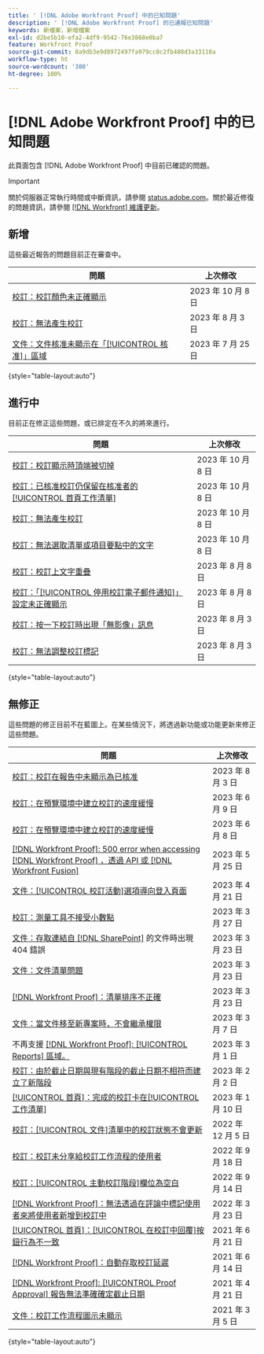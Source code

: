 ```yaml
---
title: ' [!DNL Adobe Workfront Proof] 中的已知問題'
description: ' [!DNL Adobe Workfront Proof] 的已通報已知問題'
keywords: 新檔案，新增檔案
exl-id: d2be5b10-efa2-4df9-9542-76e3868e0ba7
feature: Workfront Proof
source-git-commit: 8a9db3e9d8972497fa979cc8c2fb488d3a33118a
workflow-type: ht
source-wordcount: '380'
ht-degree: 100%

---
```


# [!DNL Adobe Workfront Proof] 中的已知問題

此頁面包含 [!DNL Adobe Workfront Proof] 中目前已確認的問題。

>[!IMPORTANT]
>
>關於伺服器正常執行時間或中斷資訊，請參閱 [status.adobe.com](https://status.adobe.com)。關於最近修復的問題資訊，請參閱 [[!DNL Workfront] 維護更新](../maintenance/current-updates.md)。

## 新增

這些最近報告的問題目前正在審查中。

| **問題** | **上次修改** |
| -----------------------------------------------------------------| ----------------- |
| [校訂：校訂顏色未正確顯示](known-issues-workfront/wf-proof-inaccurate-colors.md) | 2023 年 10 月 8 日 |
| [校訂：無法產生校訂](known-issues-workfront/wf-proofs-fail-to-generate.md) | 2023 年 8 月 3 日 |
| [文件：文件核准未顯示在「[!UICONTROL 核准]」區域](known-issues-workfront/wf-documents-approvals-not-on-tab.md) | 2023 年 7 月 25 日 |

{style="table-layout:auto"}

## 進行中

目前正在修正這些問題，或已排定在不久的將來進行。

| **問題** | **上次修改** |
| -----------------------------------------------------------------| ----------------- |
| [校訂：校訂顯示時頂端被切掉](known-issues-workfront/wf-proofs-proof-displays-with-top-cut-off.md) | 2023 年 10 月 8 日 |
| [校訂：已核准校訂仍保留在核准者的[!UICONTROL 首頁工作清單]](known-issues-workfront/wf-proofs-proofs-stuck-in-worklist-august.md) | 2023 年 10 月 8 日 |
| [校訂：無法產生校訂](known-issues-workfront/wf-proofs-fail-to-generate.md) | 2023 年 10 月 8 日 |
| [校訂：無法選取清單或項目要點中的文字](known-issues-workfront/wf-proofs-cannot-select-text-in-lists.md) | 2023 年 10 月 8 日 |
| [校訂：校訂上文字重疊](known-issues-workfront/wf-proofs-overlapping-text.md) | 2023 年 8 月 8 日 |
| [校訂：「[!UICONTROL 停用校訂電子郵件通知]」設定未正確顯示](known-issues-workfront/wf-proofs-disable-email-inaccurate.md) | 2023 年 8 月 8 日 |
| [校訂：按一下校訂時出現「無影像」訊息](known-issues-workfront/wf-proofs-no-image-on-comment.md) | 2023 年 8 月 3 日 |
| [校訂：無法調整校訂標記](known-issues-workfront/wf-proof-markup-tools-not-working.md) | 2023 年 8 月 3 日 |

{style="table-layout:auto"}

## 無修正

這些問題的修正目前不在藍圖上。在某些情況下，將透過新功能或功能更新來修正這些問題。

| **問題** | **上次修改** |
| -----------------------------------------------------------------| ----------------- |
| [校訂：校訂在報告中未顯示為已核准](known-issues-workfront/wf-proofs-not-showing-approved-in-report.md) | 2023 年 8 月 3 日 |
| [校訂：在預覽環境中建立校訂的速度緩慢](known-issues-workfront-proof/proof-dependency-rules-multichoice.md) | 2023 年 6 月 9 日 |
| [校訂：在預覽環境中建立校訂的速度緩慢](known-issues-workfront/wf-proofs-in-preview-created-slowly.md) | 2023 年 6 月 8 日 |
| [[!DNL Workfront Proof]: 500 error when accessing [!DNL Workfront Proof] ，透過 API 或  [!DNL Workfront Fusion]](known-issues-workfront-proof/proof-500-error-getallproofs.md) | 2023 年 5 月 25 日 |
| [文件：[!UICONTROL 校訂活動]選項導向登入頁面](known-issues-workfront/wf-documents-taken-to-login-screen.md) | 2023 年 4 月 21 日 |
| [校訂：測量工具不接受小數點](known-issues-workfront/wf-proofs-measure-not-not-accepting-decimals.md) | 2023 年 3 月 27 日 |
| [文件：存取連結自  [!DNL SharePoint]](known-issues-workfront/wf-documents-404-when-accessing-document-in-sharepoint.md) 的文件時出現 404 錯誤 | 2023 年 3 月 23 日 |
| [文件：文件清單問題](known-issues-workfront/wf-documents-list-missing-elements.md) | 2023 年 3 月 23 日 |
| [[!DNL Workfront Proof]：清單排序不正確](known-issues-workfront-proof/proof-lists-not-sorted-correctly.md) | 2023 年 3 月 23 日 |
| [文件：當文件移至新專案時，不會繼承權限](known-issues-workfront/wf-documents-permissions-not-interited-when-moved.md) | 2023 年 3 月 7 日 |
| 不再支援 [[!DNL Workfront Proof]: [!UICONTROL Reports] 區域。](known-issues-workfront-proof/proof-reports-analytics-not-working.md) | 2023 年 3 月 1 日 |
| [校訂：由於截止日期與現有階段的截止日期不相符而建立了新階段](known-issues-workfront-proof/proof-new-stage-created.md) | 2023 年 2 月 2 日 |
| [[!UICONTROL 首頁]：完成的校訂卡在[!UICONTROL 工作清單]](known-issues-workfront-proof/completed-proofs-stuck-in-the-work-list.md) | 2023 年 1 月 10 日 |
| [校訂：[!UICONTROL 文件]清單中的校訂狀態不會更新](known-issues-workfront/wf-documents-status-not-updating-in-document-list.md) | 2022 年 12 月 5 日 |
| [校訂：校訂未分享給校訂工作流程的使用者](known-issues-workfront-proof/proof-user-in-stage-does-not-get-access.md) | 2022 年 9 月 18 日 |
| [校訂：[!UICONTROL 主動校訂階段]欄位為空白](known-issues-workfront/wf-documents-stages-do-not-populate-on-proof.md) | 2022 年 9 月 14 日 |
| [[!DNL Workfront Proof]：無法透過在評論中標記使用者來將使用者新增到校訂中](known-issues-workfront-proof/cannot-add-user-to-proof.md) | 2022 年 3 月 23 日 |
| [[!UICONTROL 首頁]：[!UICONTROL 在校訂中回覆]按鈕行為不一致](known-issues-workfront-proof/reply-in-proof-button-behavior-is-inconsistent.md) | 2021 年 6 月 21 日 |
| [[!DNL Workfront Proof]：自動存取校訂延遲](known-issues-workfront-proof/automatic-access-to-proofs-are-delayed.md) | 2021 年 6 月 14 日 |
| [[!DNL Workfront Proof]: [!UICONTROL Proof Approval] 報告無法準確確定截止日期](known-issues-workfront-proof/proof-approval-report-cant-accurately-determine-deadlines.md) | 2021 年 4 月 21 日 |
| [文件：校訂工作流程圖示未顯示](known-issues-workfront-proof/proof-workflow-icon-is-not-displaying.md) | 2021 年 3 月 5 日 |

{style="table-layout:auto"}

